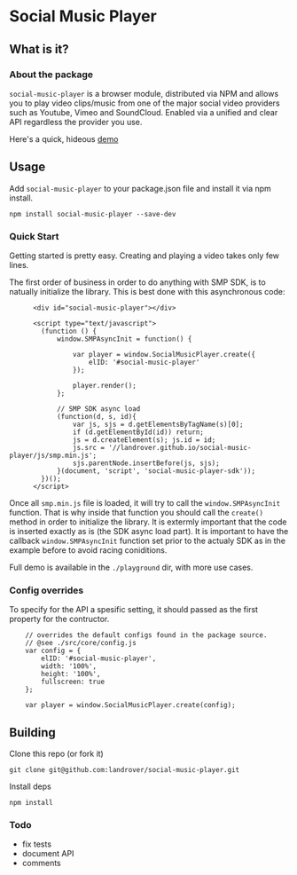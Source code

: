 # Social Music Player

## What is it?

### About the package

`social-music-player` is a browser module, distributed via NPM and allows you to play video clips/music from one of the major
social video providers such as Youtube, Vimeo and SoundCloud. Enabled via a unified and clear API regardless the provider you use.

Here's a quick, hideous [demo](https://landrover.github.io/social-music-player/)

## Usage

Add `social-music-player` to your package.json file and install it via npm install.

```
npm install social-music-player --save-dev
```

### Quick Start

Getting started is pretty easy. Creating and playing a video takes only few lines.

The first order of business in order to do anything with SMP SDK, is to natually initialize the library. This is best done with this asynchronous code:

```
      <div id="social-music-player"></div>

      <script type="text/javascript">
        (function () {
            window.SMPAsyncInit = function() {

                var player = window.SocialMusicPlayer.create({
                    elID: '#social-music-player'
                });

                player.render();
            };

            // SMP SDK async load
            (function(d, s, id){
                var js, sjs = d.getElementsByTagName(s)[0];
                if (d.getElementById(id)) return;
                js = d.createElement(s); js.id = id;
                js.src = '//landrover.github.io/social-music-player/js/smp.min.js';
                sjs.parentNode.insertBefore(js, sjs);
            }(document, 'script', 'social-music-player-sdk'));
        })();
      </script>
```
Once all `smp.min.js` file is loaded, it will try to call the `window.SMPAsyncInit` function.
That is why inside that function you should call the `create()` method in order to initialize the library. It is extermly important that the code is inserted exactly as is (the SDK async load part).
It is important to have the callback `window.SMPAsyncInit` function set prior to the actualy SDK as in the example before to avoid racing coniditions.

Full demo is available in the `./playground` dir, with more use cases.

### Config overrides

To specify for the API a spesific setting, it should passed as the first property for the contructor.
```
    // overrides the default configs found in the package source.
    // @see ./src/core/config.js
    var config = {
        elID: '#social-music-player',
        width: '100%',
        height: '100%',
        fullscreen: true
    };

    var player = window.SocialMusicPlayer.create(config);
```


## Building
Clone this repo (or fork it)
```
git clone git@github.com:landrover/social-music-player.git
```
Install deps
```
npm install
```

### Todo
 * fix tests
 * document API
 * comments